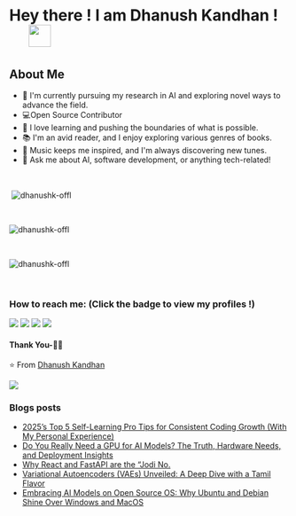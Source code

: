 # Hey there ! I am Dhanush Kandhan ! &emsp;  <img src="https://github.com/TheDudeThatCode/TheDudeThatCode/blob/master/Assets/Hi.gif" width="40px">

## About Me
- 🌱 I'm currently pursuing my research in AI and exploring novel ways to advance the field.
- 💻Open Source Contributor
- 🚀 I love learning and pushing the boundaries of what is possible.
- 📚 I'm an avid reader, and I enjoy exploring various genres of books.
- 🎵 Music keeps me inspired, and I'm always discovering new tunes.
- 💬 Ask me about AI, software development, or anything tech-related!
<br>

<p>&nbsp;<img align="center" src="https://github-readme-stats.vercel.app/api?username=dhanushk-offl&show_icons=true&locale=en" alt="dhanushk-offl" /></p><br>

<p><img align="center" src="https://github-readme-stats.vercel.app/api/top-langs?username=dhanushk-offl&show_icons=true&locale=en&layout=compact" alt="dhanushk-offl" /></p>
<br>

<p><img align="center" src="https://github-readme-streak-stats.herokuapp.com/?user=dhanushk-offl&" alt="dhanushk-offl" /></p> <br>

### How to reach me: <strong>(Click the badge to view my profiles !)</strong>

<a href="mailto:dhanushkandhan75@gmail.com"><img src="https://img.shields.io/badge/dhanushkandhan75@gmail.com-%23D14836.svg?&style=for-the-badge&logo=gmail&logoColor=white"></a>   <a  href="https://www.instagram.com/itsmedhanushk_"><img src="https://img.shields.io/badge/@itsmedhanushk_-%23E4405F.svg?&style=for-the-badge&logo=instagram&logoColor=white"></a>   <a href="https://www.linkedin.com/in/dhanushkandhan/"><img src="https://img.shields.io/badge/Dhanush Kandhan-%230077B5.svg?&style=for-the-badge&logo=linkedin&logoColor=white" ></a>   <a  href="https://itzmedhanu.medium.com/"><img src="https://img.shields.io/badge/@itzmedhanu-%2312100E.svg?&style=for-the-badge&logo=medium&logoColor=white"></a>

#### Thank You-🙏🏼

⭐️ From [Dhanush Kandhan](https://itsdhanu.me)

[![](https://visitcount.itsvg.in/api?id=dhanushk-offl&label=Profile%20Views&icon=6&pretty=false)](https://visitcount.itsvg.in)

### Blogs posts
<!-- BLOG-POST-LIST:START -->
- [2025’s Top 5 Self-Learning Pro Tips for Consistent Coding Growth &lpar;With My Personal Experience&rpar;](https://itzmedhanu.medium.com/2025s-top-5-self-learning-pro-tips-for-consistent-coding-growth-with-my-personal-experience-4510c33d2d48?source=rss-34d8ff7cd5f5------2)
- [Do You Really Need a GPU for AI Models? The Truth, Hardware Needs, and Deployment Insights](https://itzmedhanu.medium.com/do-you-really-need-a-gpu-for-ai-models-the-truth-hardware-needs-and-deployment-insights-37b650adfb91?source=rss-34d8ff7cd5f5------2)
- [Why React and FastAPI are the “Jodi No.](https://itzmedhanu.medium.com/why-react-and-fastapi-are-the-jodi-no-37fd32ea279a?source=rss-34d8ff7cd5f5------2)
- [Variational Autoencoders &lpar;VAEs&rpar; Unveiled: A Deep Dive with a Tamil Flavor](https://itzmedhanu.medium.com/variational-autoencoders-vaes-unveiled-a-deep-dive-with-a-tamil-flavor-940cccdf468e?source=rss-34d8ff7cd5f5------2)
- [Embracing AI Models on Open Source OS: Why Ubuntu and Debian Shine Over Windows and MacOS](https://itzmedhanu.medium.com/embracing-ai-models-on-open-source-os-why-ubuntu-and-debian-shine-over-windows-and-macos-e5de91b92be3?source=rss-34d8ff7cd5f5------2)
<!-- BLOG-POST-LIST:END -->

<!---
dhanushk-offl/dhanushk-offl is a ✨ special ✨ repository because its `README.md` (this file) appears on your GitHub profile.
You can click the Preview link to take a look at your changes.
--->
